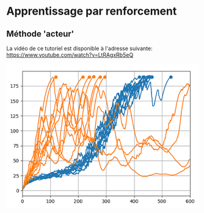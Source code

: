# Apprentissage par renforcement
## Méthode 'acteur'

La vidéo de ce tutoriel est disponible à l'adresse suivante:<br>
https://www.youtube.com/watch?v=LtRAgxRb5eQ

![image](mini.png)
